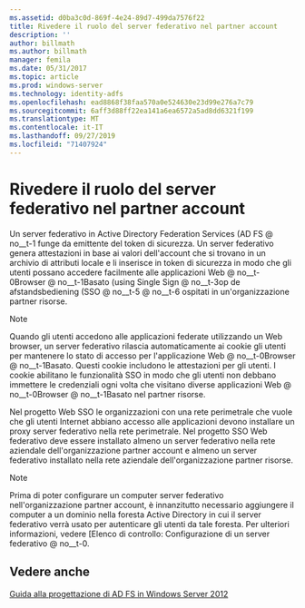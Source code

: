 ```yaml
---
ms.assetid: d0ba3c0d-869f-4e24-89d7-499da7576f22
title: Rivedere il ruolo del server federativo nel partner account
description: ''
author: billmath
ms.author: billmath
manager: femila
ms.date: 05/31/2017
ms.topic: article
ms.prod: windows-server
ms.technology: identity-adfs
ms.openlocfilehash: ead8868f38faa570a0e524630e23d99e276a7c79
ms.sourcegitcommit: 6aff3d88ff22ea141a6ea6572a5ad8dd6321f199
ms.translationtype: MT
ms.contentlocale: it-IT
ms.lasthandoff: 09/27/2019
ms.locfileid: "71407924"
---
```

# <a name="review-the-role-of-the-federation-server-in-the-account-partner"></a>Rivedere il ruolo del server federativo nel partner account

Un server federativo in Active Directory Federation Services \(AD FS @ no__t-1 funge da emittente del token di sicurezza. Un server federativo genera attestazioni in base ai valori dell'account che si trovano in un archivio di attributi locale e li inserisce in token di sicurezza in modo che gli utenti possano accedere facilmente alle applicazioni Web @ no__t-0Browser @ no__t-1Basato \(using Single Sign @ no__t-3op de afstandsbediening \(SSO @ no__t-5 @ no__t-6 ospitati in un'organizzazione partner risorse.  
  
> [!NOTE]  
> Quando gli utenti accedono alle applicazioni federate utilizzando un Web browser, un server federativo rilascia automaticamente ai cookie gli utenti per mantenere lo stato di accesso per l'applicazione Web @ no__t-0Browser @ no__t-1Basato. Questi cookie includono le attestazioni per gli utenti. I cookie abilitano le funzionalità SSO in modo che gli utenti non debbano immettere le credenziali ogni volta che visitano diverse applicazioni Web @ no__t-0Browser @ no__t-1Basato nel partner risorse.  
  
Nel progetto Web SSO le organizzazioni con una rete perimetrale che vuole che gli utenti Internet abbiano accesso alle applicazioni devono installare un proxy server federativo nella rete perimetrale. Nel progetto SSO Web federativo deve essere installato almeno un server federativo nella rete aziendale dell'organizzazione partner account e almeno un server federativo installato nella rete aziendale dell'organizzazione partner risorse.  
  
> [!NOTE]  
> Prima di poter configurare un computer server federativo nell'organizzazione partner account, è innanzitutto necessario aggiungere il computer a un dominio nella foresta Active Directory in cui il server federativo verrà usato per autenticare gli utenti da tale foresta. Per ulteriori informazioni, vedere [Elenco di controllo: Configurazione di un server federativo @ no__t-0.  
  
## <a name="see-also"></a>Vedere anche
[Guida alla progettazione di AD FS in Windows Server 2012](AD-FS-Design-Guide-in-Windows-Server-2012.md)
